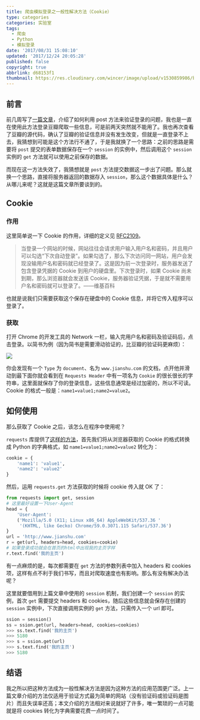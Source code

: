 ```yaml
---
title: 爬虫模拟登录之一般性解决方法（Cookie）
type: categories
categories: 实验室
tags:
  - 爬虫
  - Python
  - 模拟登录
date: '2017/08/31 15:08:10'
updated: '2017/12/24 20:05:28'
published: false
copyright: true
abbrlink: d68153f1
thumbnail: https://res.cloudinary.com/wincer/image/upload/v1530859986/blog/imatate_general_solution/cover.png
---
```


## 前言

前几周写了[一篇文章](https://itswincer.com/posts/94e157f8/)，介绍了如何利用 post 方法来验证登录的问题，我也是一直在使用此方法登录豆瓣爬取一些信息，可是前两天突然就不能用了。我也再次查看了豆瓣的源代码，确认了豆瓣的验证信息并没有发生改变，但就是一直登录不上去，我猜想到可能是这个方法行不通了，于是我就换了一个思路：之前的思路是需要将 `post` 提交的表单数据保存在一个 `session` 的实例中，然后调用这个 `session` 实例的 `get` 方法就可以使用之前保存的数据。

而现在这一方法失效了，我猜想就是 `post` 方法提交数据这一步出了问题。那么就换一个思路，直接将服务器返回的数据存入 `session`，那么这个数据具体是什么？从哪儿来呢？这就是这篇文章所要谈到的。

<!--more-->

## Cookie

### 作用

这里简单说一下 Cookie 的作用，详细的定义见 [RFC2109](https://www.ietf.org/rfc/rfc2109.txt)。

> 当登录一个网站的时候，网站往往会请求用户输入用户名和密码，并且用户可以勾选“下次自动登录”。如果勾选了，那么下次访问同一网站，用户会发现没输用户名和密码就已经登录了。这是因为前一次登录时，服务器发送了包含登录凭据的 Cookie 到用户的硬盘里。下次登录时，如果 Cookie 尚未到期，那么浏览器就会发送该 Cookie，服务器验证凭据，于是就不需要用户名和密码就可以登录了。——维基百科

也就是说我们只需要获取这个保存在硬盘中的 Cookie 信息，并将它传入程序可以登录了。

### 获取

打开 Chrome 的开发工具的 Network 一栏，输入完用户名和密码及验证码后，点击登录。以简书为例（因为简书是需要滑动验证的，比豆瓣的验证码更麻烦）：

![](https://res.cloudinary.com/wincer/image/upload/v1530862655/blog/imatate_general_solution/cookie.png)

你会发现有一个 `Type` 为 `document`、名为 `www.jianshu.com` 的文档，点开他并滑动到最下面你就会看到在 `Requests Header` 中有一项名为 `Cookie` 的很长很长的字符串，这里面就保存了你的登录信息，这些信息通常是经过加密的，所以不可读。Cookie 的格式一般是：`name1=value1;name2=value2`。

## 如何使用

那么获取了 Cookie 之后，该怎么在程序中使用呢？

`requests` 库提供了[这样的方法](http://docs.python-requests.org/zh_CN/latest/user/advanced.html#session-objects)，首先我们将从浏览器获取的 Cookie 的格式转换成 Python 的字典格式，如 `name1=value1;name2=value2` 转化为：

```python
cookie = {
    'name1': 'value1',
    'name2': 'value2'
}
```

然后，运用 `requests.get` 方法获取的时候将 cookie 传入就 OK 了：

```python
from requests import get, session
# 这里最好设置一下User-Agent
head = {
    'User-Agent':
    ('Mozilla/5.0 (X11; Linux x86_64) AppleWebKit/537.36 '
     '(KHTML, like Gecko) Chrome/59.0.3071.115 Safari/537.36')
}
url = 'http://www.jianshu.com'
r = get(url, headers=head, cookies=cookie)
# 如果登录成功就会在首页的html中出现我的主页字样
r.text.find('我的主页')
```

有一点麻烦的是，每次都需要在 `get` 方法的参数列表中加入 headers 和 cookies 项，这样有点不利于我们书写，而且对爬取速度也有影响。那么有没有解决办法呢？

这里就要借用到上篇文章中使用的 `session` 机制，我们创建一个 `session` 的实例，首次 `get` 需要提交 headers 和 cookies，随后这些信息就会保存在创建的 `session` 实例中，下次直接调用实例的 `get` 方法，只需传入一个 url 即可。

```python
ssion = session()
ss = ssion.get(url, headers=head, cookies=cookies)
>>> ss.text.find('我的主页')
>>> 5180
>>> s = ssion.get(url)
>>> s.text.find('我的主页')
>>> 5180
```

## 结语

我之所以把这种方法成为一般性解决方法是因为这种方法的应用范围更广泛。上一篇文章介绍的方法仅适用于验证方式最为简单的网站（没有验证码或验证码是图片）而且失误率还高；本文介绍的方法相对来说就好了许多，唯一繁琐的一点可能就是将 cookies 转化为字典需要花费一点时间了。

